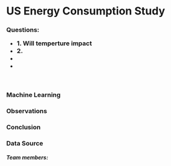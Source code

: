 <h1>US Energy Consumption Study</h1>


<h3>Questions:
  <ul>
  <li>1. Will temperture impact </li>
  <li>2. </li>
    <li></li>
    <li></li>
  </ul>
</h3>
<br>

<h3>Machine Learning</h3>

<h3>Observations</h3>

<h3>Conclusion</h3>

<h3>Data Source</h3>


<h5>Team members:</h5>
